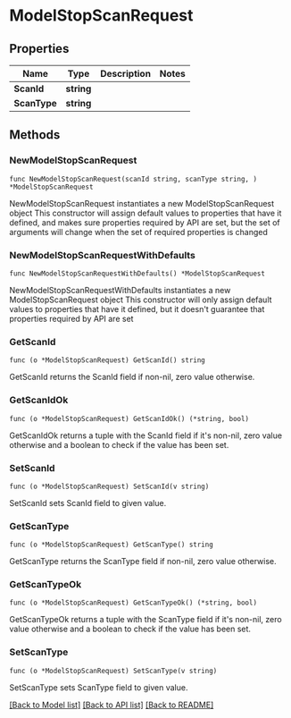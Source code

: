 # ModelStopScanRequest

## Properties

Name | Type | Description | Notes
------------ | ------------- | ------------- | -------------
**ScanId** | **string** |  | 
**ScanType** | **string** |  | 

## Methods

### NewModelStopScanRequest

`func NewModelStopScanRequest(scanId string, scanType string, ) *ModelStopScanRequest`

NewModelStopScanRequest instantiates a new ModelStopScanRequest object
This constructor will assign default values to properties that have it defined,
and makes sure properties required by API are set, but the set of arguments
will change when the set of required properties is changed

### NewModelStopScanRequestWithDefaults

`func NewModelStopScanRequestWithDefaults() *ModelStopScanRequest`

NewModelStopScanRequestWithDefaults instantiates a new ModelStopScanRequest object
This constructor will only assign default values to properties that have it defined,
but it doesn't guarantee that properties required by API are set

### GetScanId

`func (o *ModelStopScanRequest) GetScanId() string`

GetScanId returns the ScanId field if non-nil, zero value otherwise.

### GetScanIdOk

`func (o *ModelStopScanRequest) GetScanIdOk() (*string, bool)`

GetScanIdOk returns a tuple with the ScanId field if it's non-nil, zero value otherwise
and a boolean to check if the value has been set.

### SetScanId

`func (o *ModelStopScanRequest) SetScanId(v string)`

SetScanId sets ScanId field to given value.


### GetScanType

`func (o *ModelStopScanRequest) GetScanType() string`

GetScanType returns the ScanType field if non-nil, zero value otherwise.

### GetScanTypeOk

`func (o *ModelStopScanRequest) GetScanTypeOk() (*string, bool)`

GetScanTypeOk returns a tuple with the ScanType field if it's non-nil, zero value otherwise
and a boolean to check if the value has been set.

### SetScanType

`func (o *ModelStopScanRequest) SetScanType(v string)`

SetScanType sets ScanType field to given value.



[[Back to Model list]](../README.md#documentation-for-models) [[Back to API list]](../README.md#documentation-for-api-endpoints) [[Back to README]](../README.md)


